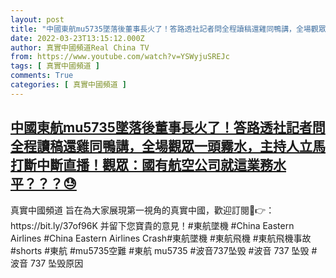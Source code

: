 ```yaml
---
layout: post
title: "中國東航mu5735墜落後董事長火了！答路透社記者問全程讀稿還雞同鴨講，全場觀眾一頭霧水，主持人立馬打斷中斷直播！觀眾：國有航空公司就這業務水平？？？😓"
date: 2022-03-23T13:15:12.000Z
author: 真實中國頻道Real China TV
from: https://www.youtube.com/watch?v=YSWyjuSREJc
tags: [ 真實中國頻道 ]
comments: True
categories: [ 真實中國頻道 ]
---
```

<!--1648041312000-->
[中國東航mu5735墜落後董事長火了！答路透社記者問全程讀稿還雞同鴨講，全場觀眾一頭霧水，主持人立馬打斷中斷直播！觀眾：國有航空公司就這業務水平？？？😓](https://www.youtube.com/watch?v=YSWyjuSREJc)
------

<div>
真實中國頻道 旨在為大家展現第一視角的真實中國，歡迎訂閱💖👉：https://bit.ly/37of96K  并留下您寶貴的意見！#東航墜機 #China Eastern Airlines #China Eastern Airlines Crash#東航墜機 #東航飛機 #東航飛機事故 #shorts  #東航 #mu5735空難 #東航 mu5735 #波音737坠毁 #波音 737 坠毁 #波音 737 坠毁原因
</div>
